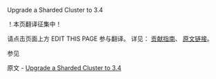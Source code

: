  Upgrade a Sharded Cluster to 3.4

 ！本页翻译征集中！

请点击页面上方 EDIT THIS PAGE 参与翻译。
详见：
[贡献指南]( https://github.com/whaleal/MongoDB-Manual-zh/blob/master/CONTRIBUTING.md )、
[原文链接](  https://docs.mongodb.com/manual/release-notes/3.4-upgrade-sharded-cluster/  )。

 参见

原文 - [Upgrade a Sharded Cluster to 3.4]( https://docs.mongodb.com/manual/release-notes/3.4-upgrade-sharded-cluster/ )

